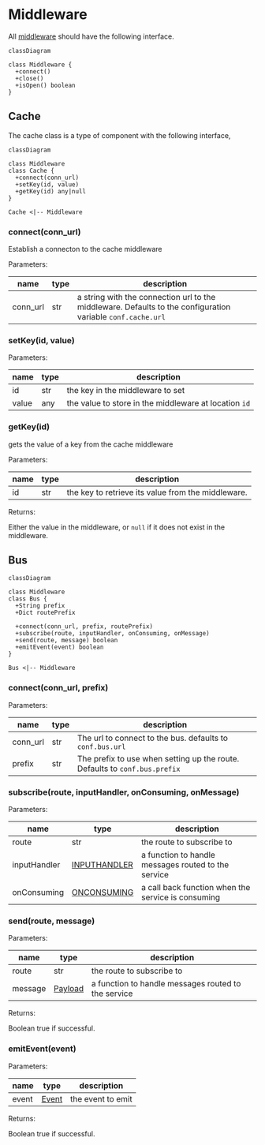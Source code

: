 # Middleware

All [middleware](../schema/middleware.schema.json) should have the following interface.

```mermaid
classDiagram

class Middleware {
  +connect()
  +close()
  +isOpen() boolean
}
```

## Cache

The cache class is a type of component with the following interface,

```mermaid
classDiagram

class Middleware
class Cache {
  +connect(conn_url)
  +setKey(id, value)
  +getKey(id) any|null
}

Cache <|-- Middleware
```

### connect(conn_url)

Establish a connecton to the cache middleware

Parameters:

| name     | type | description                                                                                                 |
| -------- | ---- | ----------------------------------------------------------------------------------------------------------- |
| conn_url | str  | a string with the connection url to the middleware. Defaults to the configuration variable `conf.cache.url` |

### setKey(id, value)

Parameters:

| name  | type | description                                           |
| ----- | ---- | ----------------------------------------------------- |
| id    | str  | the key in the middleware to set                      |
| value | any  | the value to store in the middleware at location `id` |

### getKey(id)

gets the value of a key from the cache middleware

Parameters:

| name | type | description                                        |
| ---- | ---- | -------------------------------------------------- |
| id   | str  | the key to retrieve its value from the middleware. |

Returns:

Either the value in the middleware, or `null` if it does not exist in the middleware.

## Bus

```mermaid
classDiagram

class Middleware
class Bus {
  +String prefix
  +Dict routePrefix

  +connect(conn_url, prefix, routePrefix)
  +subscribe(route, inputHandler, onConsuming, onMessage)
  +send(route, message) boolean
  +emitEvent(event) boolean
}

Bus <|-- Middleware
```

### connect(conn_url, prefix)

Parameters:

| name     | type | description                                                                |
| -------- | ---- | -------------------------------------------------------------------------- |
| conn_url | str  | The url to connect to the bus. defaults to `conf.bus.url`                  |
| prefix   | str  | The prefix to use when setting up the route. Defaults to `conf.bus.prefix` |

### subscribe(route, inputHandler, onConsuming, onMessage)

Parameters:

| name         | type         | description                                           |
| ------------ | ------------ | ----------------------------------------------------- |
| route        | str          | the route to subscribe to                             |
| inputHandler | [INPUTHANDLER](../schema/middleware-bus-inputhandler.schema.json) | a function to handle messages routed to the service   |
| onConsuming  | [ONCONSUMING](../schema/middleware-bus-onconsuming.schema.json)  | a call back function when the service is consuming    |

### send(route, message)

Parameters:

| name         | type         | description                                           |
| ------------ | ------------ | ----------------------------------------------------- |
| route        | str          | the route to subscribe to                             |
| message | [Payload](../schema/payload.schema.json) | a function to handle messages routed to the service   |

Returns:

Boolean true if successful.

### emitEvent(event)

Parameters:

| name         | type         | description                                           |
| ------------ | ------------ | ----------------------------------------------------- |
| event        | [Event](../schema/event.schema.json)          | the event to emit                          |

Returns:

Boolean true if successful.